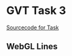 # GVT Task 3
[Sourcecode for Task](https://raw.githubusercontent.com/hendrikp/scratchpad/gh-pages/gvt/gvt3.md)

## WebGL Lines
<canvas id="wgl" width="512" height="512"></canvas>

<script id="wgl_vertex" type="nojs">
attribute vec4 pos;
attribute vec4 col;
varying vec4 vColor;
void main()
{
  vColor = col;
  gl_Position = pos;
}
</script>

<script id="wgl_fragment" type="nojs">
precision mediump float;
varying vec4 vColor;
void main()
{
  gl_FragColor = vColor;
  //gl_FragColor = vec4(0, 0, 0, 1); // black
  //gl_FragColor = vec4(0.22, 1, 0.07, 1); // neon
}
</script>

<script>
// resize helper from https://webgl2fundamentals.org/webgl/resources/webgl-utils.js
function resizeCanvasToDisplaySize(canvas, multiplier) {
  multiplier = multiplier || 1;
  const width  = canvas.clientWidth  * multiplier | 0;
  const height = canvas.clientHeight * multiplier | 0;
  if (canvas.width !== width ||  canvas.height !== height) {
      canvas.width  = width;
      canvas.height = height;
      return true;
  }
  return false;
}
  
// Compile shader
var _shaders = [];
function getShader(gl, type, id)
{
  var source = document.getElementById(id).text;
  var shader = gl.createShader(type);
  gl.shaderSource(shader, source);
  gl.compileShader(shader);

  if (!gl.getShaderParameter(shader, gl.COMPILE_STATUS))
  {
    console.log(gl.getShaderInfoLog(shader));
  }
  else
  {
    _shaders.push(shader);
    return shader;
  }
}

// link program
function initProgram(gl)
{
  var program = gl.createProgram();
  
  _shaders.forEach(element => gl.attachShader(program, element));
  
  gl.linkProgram(program);

  if (!gl.getProgramParameter(program, gl.LINK_STATUS))
  {
    console.log(gl.getProgramInfoLog(program));
  }
  else
  {
    return program;
  }
}

// color conversion for gradient (based on: https://axonflux.com/handy-rgb-to-hsl-and-rgb-to-hsv-color-model-c)
function hsv2rgb(h, s, v) {
    var r, g, b, i, f, p, q, t;

    i = Math.floor(h * 6);
    f = h * 6 - i;
    p = v * (1 - s);
    q = v * (1 - f * s);
    t = v * (1 - (1 - f) * s);
    switch (i % 6) {
        case 0: r = v, g = t, b = p; break;
        case 1: r = q, g = v, b = p; break;
        case 2: r = p, g = v, b = t; break;
        case 3: r = p, g = q, b = v; break;
        case 4: r = t, g = p, b = v; break;
        case 5: r = v, g = p, b = q; break;
    }
    return [r, g, b];
}

// generate data
function generateSpiral()
{
  var positions = [];
  var indices = [];
  var colors = [];
  
  // generate data (spiral)
  var a = 0.003; // space offset
  var b = 0.03; // space angle per rotation factor
  var angleScale = 0.1; // angle scale per point
  var rotations = 5; // 5 rotations
  var pi2 = 2 * Math.PI;
  
  var pointsPerRotation = Math.ceil( pi2 / angleScale );
  var pointsTotal = Math.ceil( rotations * pointsPerRotation );
  var origins = pointsTotal - pointsPerRotation; // one less rotation
  var pointsPerRotation2 = pointsPerRotation * 2;
  
  for (var i = 0; i < pointsTotal; ++i)
  {
    var angle = i * angleScale;
    var rotation = angle / pi2;
    
    var radius = a + b * rotation * rotation;
    positions.push( radius * Math.cos(angle), radius * Math.sin(angle) );
    
    var gradientHue = (i % (pointsPerRotation+1)) / pointsPerRotation;
    var gradientValue = i / pointsTotal;
    var saturation = 0.9;
    var alpha = 1.0;//-((i % (pointsPerRotation2+1)) / pointsPerRotation2);
    
    // hsv based gradient
    var c = hsv2rgb(gradientHue, saturation, gradientValue);
    colors.push(c[0], c[1], c[2], alpha);
    
    // still generate triangles?
    if (i < origins)
    {
      // fully filled
      indices.push( i, i+pointsPerRotation, i+1);
      indices.push( i, i+pointsPerRotation-1, i+pointsPerRotation);
      
      /*
      // or checkered
      if (i % 2 == 0) // even (two point this rotation)
      {
        indices.push( i, i+pointsPerRotation, i+1);
      }
      else // odd (one points this rotation)
      {
        indices.push( i, i+pointsPerRotation-1, i+pointsPerRotation);
      }
      */
    }
  }
  
  return { v: positions, i: indices, c: colors };
}

// init context
function initContext(id)
{
  var _canvas = document.getElementById(id);
  var gl = _canvas.getContext("webgl", {antialias: true});
  
  if (gl)
  {
    var vs = getShader(gl, gl.VERTEX_SHADER, "wgl_vertex");
    var fs = getShader(gl, gl.FRAGMENT_SHADER, "wgl_fragment");
    
    var program = initProgram(gl);
    
    // prepare canvas
    gl.useProgram(program);
    gl.clearColor(1, 1, 1, 1); // white
    gl.clear(gl.COLOR_BUFFER_BIT);
    resizeCanvasToDisplaySize(gl.canvas);
    gl.viewport(0, 0, gl.canvas.width, gl.canvas.height);
  
    // prepare attributes of shaders
    var posAttribute = gl.getAttribLocation(program, "pos");
    var colAttribute = gl.getAttribLocation(program, "col");

    // generate data
    var shape = generateSpiral();
    
    // store vertices
    var pBuffer = gl.createBuffer();
    gl.bindBuffer(gl.ARRAY_BUFFER, pBuffer);
    gl.bufferData(gl.ARRAY_BUFFER, new Float32Array(shape.v), gl.STATIC_DRAW);
    
    // store indices
    var iBuffer = gl.createBuffer();
    gl.bindBuffer(gl.ELEMENT_ARRAY_BUFFER, iBuffer);
    gl.bufferData(gl.ELEMENT_ARRAY_BUFFER, new Uint16Array(shape.i), gl.STATIC_DRAW);
    
    // store colors
    var cBuffer = gl.createBuffer();
    gl.bindBuffer(gl.ARRAY_BUFFER, cBuffer);
    gl.bufferData(gl.ARRAY_BUFFER, new Float32Array(shape.c), gl.STATIC_DRAW);

    // method to draw (task 2)
    function drawLineStrip()
    {
      gl.bindBuffer(gl.ARRAY_BUFFER, pBuffer);
      gl.enableVertexAttribArray(posAttribute);
      gl.vertexAttribPointer(posAttribute, 2, gl.FLOAT, false, 0, 0);
      gl.drawArrays(gl.LINE_STRIP, 0, shape.v.length / 2);
    }
    
    // method to draw (task 3)
    function performTask()
    {
      // vertices
      gl.bindBuffer(gl.ARRAY_BUFFER, pBuffer);
      gl.enableVertexAttribArray(posAttribute);
      gl.vertexAttribPointer(posAttribute, 2, gl.FLOAT, false, 0, 0);
      
      // colors
      gl.bindBuffer(gl.ARRAY_BUFFER, cBuffer);
      gl.enableVertexAttribArray(colAttribute);
      gl.vertexAttribPointer(colAttribute, 4, gl.FLOAT, false, 0, 0);
      
      // indices
      gl.bindBuffer(gl.ELEMENT_ARRAY_BUFFER, iBuffer);
      
      // draw triangles based on indices
      gl.drawElements(gl.TRIANGLES, shape.i.length, gl.UNSIGNED_SHORT, 0);
    }
    
    return { performTask: performTask };
  }
}

initContext("wgl").performTask();
</script>
